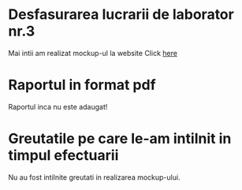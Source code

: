 # Desfasurarea lucrarii de laborator nr.3

Mai intii am realizat mockup-ul la website Click [here](https://github.com/PopusoiVictor/MIDPS/blob/master/Laborator%202/source/Lab%20template.pdf)

# Raportul in format pdf

Raportul inca nu este adaugat!

# Greutatile pe care le-am intilnit in timpul efectuarii 

Nu au fost intilnite greutati in realizarea mockup-ului.